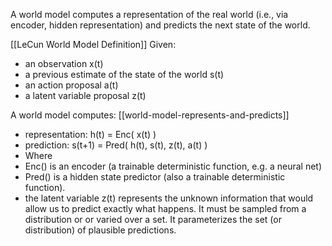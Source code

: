A world model computes a representation of the real world (i.e., via encoder, hidden representation) and predicts the next state of the world.

[[LeCun World Model Definition]]
Given:
 - an observation x(t)
 - a previous estimate of the state of the world s(t)
 - an action proposal a(t)
 - a latent variable proposal z(t)

A world model computes: [[world-model-represents-and-predicts]]
 - representation: h(t) = Enc( x(t) )
 - prediction: s(t+1) = Pred( h(t), s(t), z(t), a(t) )
- Where
 - Enc() is an encoder (a trainable deterministic function, e.g. a neural net)
 - Pred() is a hidden state predictor (also a trainable deterministic function).
 - the latent variable z(t) represents the unknown information that would allow us to predict exactly what happens. It must be sampled from a distribution or or varied over a set. It parameterizes the set (or distribution) of plausible predictions.